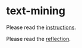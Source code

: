 # text-mining

Please read the [instructions](instructions.md).

Please read the [reflection](assignment_reflection.md).
